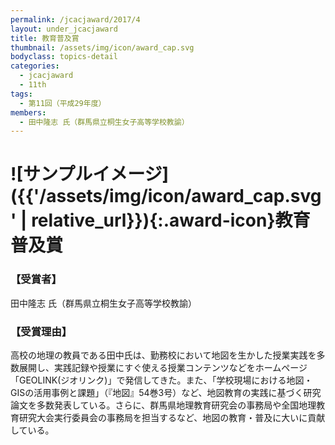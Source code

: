 ```yaml
---
permalink: /jcacjaward/2017/4
layout: under_jcacjaward
title: 教育普及賞
thumbnail: /assets/img/icon/award_cap.svg
bodyclass: topics-detail
categories:
  - jcacjaward
  - 11th
tags:
  - 第11回（平成29年度）
members:
  - 田中隆志 氏（群馬県立桐生女子高等学校教諭）
---
```


# ![サンプルイメージ]({{'/assets/img/icon/award_cap.svg' | relative_url}}){:.award-icon}教育普及賞

### 【受賞者】

田中隆志 氏（群馬県立桐生女子高等学校教諭）

### 【受賞理由】

高校の地理の教員である田中氏は、勤務校において地図を生かした授業実践を多数展開し、実践記録や授業にすぐ使える授業コンテンツなどをホームページ「GEOLINK(ジオリンク)」で発信してきた。また、「学校現場における地図・GISの活用事例と課題」（『地図』54巻3号）など、地図教育の実践に基づく研究論文を多数発表している。さらに、群馬県地理教育研究会の事務局や全国地理教育研究大会実行委員会の事務局を担当するなど、地図の教育・普及に大いに貢献している。
